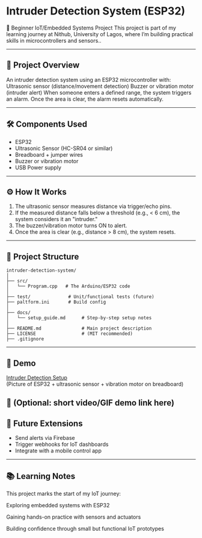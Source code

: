 # Intruder Detection System (ESP32)
📌 Beginner IoT/Embedded Systems Project
This project is part of my learning journey at Nithub, University of Lagos, where I’m building practical skills in microcontrollers and sensors..

---

## 🚨 Project Overview

An intruder detection system using an ESP32 microcontroller with:
Ultrasonic sensor (distance/movement detection)
Buzzer or vibration motor (intruder alert)
When someone enters a defined range, the system triggers an alarm. Once the area is clear, the alarm resets automatically.

---

## 🛠 Components Used
- ESP32
- Ultrasonic Sensor (HC-SR04 or similar)
- Breadboard + jumper wires
- Buzzer or vibration motor
- USB Power supply

---

## ⚙️ How It Works
1. The ultrasonic sensor measures distance via trigger/echo pins.
2. If the measured distance falls below a threshold (e.g., < 6 cm), the system considers it an "intruder."
3. The buzzer/vibration motor turns ON to alert.
4. Once the area is clear (e.g., distance > 8 cm), the system resets.

---

## 📂 Project Structure
```
intruder-detection-system/
│
├── src/
│   └── Program.cpp   # The Arduino/ESP32 code
│
├── test/              # Unit/functional tests (future)
├── paltform.ini       # Build config
│
├── docs/
│   └── setup_guide.md      # Step-by-step setup notes
│
├── README.md               # Main project description
├── LICENSE                 # (MIT recommended)
├── .gitignore
```


---

## 📸 Demo
[Intruder Detection Setup](docs/setup.jpg)  
(Picture of ESP32 + ultrasonic sensor + vibration motor on breadboard)

🎥 (Optional: short video/GIF demo link here)
---

## 🔮 Future Extensions
- Send alerts via Firebase
- Trigger webhooks for IoT dashboards
- Integrate with a mobile control app
---

## 📚 Learning Notes
This project marks the start of my IoT journey:

Exploring embedded systems with ESP32

Gaining hands-on practice with sensors and actuators

Building confidence through small but functional IoT prototypes

